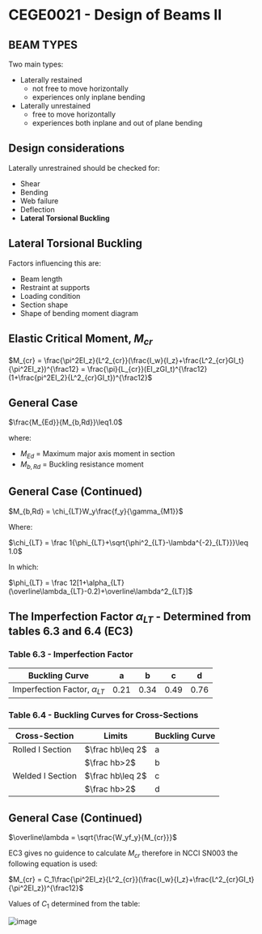 # CEGE0021 - Design of Beams II

## BEAM TYPES
Two main types:
- Laterally restained
    - not free to move horizontally
    - experiences only inplane bending
- Laterally unrestained
    - free to move horizontally
    - experiences both inplane and out of plane bending

## Design considerations
Laterally unrestrained should be checked for:
- Shear
- Bending
- Web failure
- Deflection
- **Lateral Torsional Buckling**

## Lateral Torsional Buckling
Factors influencing this are:
- Beam length
- Restraint at supports
- Loading condition
- Section shape
- Shape of bending moment diagram

## Elastic Critical Moment, $M_{cr}$
$M_{cr} = \frac{\pi^2EI_z}{L^2_{cr}}(\frac{I_w}{I_z}+\frac{L^2_{cr}GI_t}{\pi^2EI_z})^{\frac12} = \frac{\pi}{L_{cr}}(EI_zGI_t)^{\frac12}(1+\frac{pi^2EI_2}{L^2_{cr}GI_t})^{\frac12}$

## General Case
$\frac{M_{Ed}}{M_{b,Rd}}\leq1.0$

where:
- $M_{Ed}$ = Maximum major axis moment in section
- $M_{b,Rd}$ = Buckling resistance moment

## General Case (Continued)
$M_{b,Rd} = \chi_{LT}W_y\frac{f_y}{\gamma_{M1}}$

Where:

$\chi_{LT} = \frac 1{\phi_{LT}+\sqrt{\phi^2_{LT}-\lambda^{-2}_{LT}}}\leq 1.0$

In which:

$\phi_{LT} = \frac 12[1+\alpha_{LT}(\overline\lambda_{LT}-0.2)+\overline\lambda^2_{LT}]$

## The Imperfection Factor $\alpha_{LT}$ - Determined from tables 6.3 and 6.4 (EC3)
### Table 6.3 - Imperfection Factor
|Buckling Curve|a|b|c|d|
|--------------|--|--|--|--|
|Imperfection Factor, $\alpha_{LT}$|0.21|0.34|0.49|0.76|

### Table 6.4 - Buckling Curves for Cross-Sections
|Cross-Section|Limits|Buckling Curve|
|-------------|------|------|
|Rolled I Section|$\frac hb\leq 2$|a|
||$\frac hb>2$|b|
|Welded I Section|$\frac hb\leq 2$|c|
||$\frac hb>2$|d|

## General Case (Continued)
$\overline\lambda = \sqrt{\frac{W_yf_y}{M_{cr}}}$

EC3 gives no guidence to calculate $M_{cr}$ therefore in NCCI SN003 the following equation is used:

$M_{cr} = C_1\frac{\pi^2EI_z}{L^2_{cr}}(\frac{I_w}{I_z}+\frac{L^2_{cr}GI_t}{\pi^2EI_z})^{\frac12}$

Values of $C_1$ determined from the table:

![image](files://C:/Users/MarleyBradbury/lecture_images/cege0021/lecture_6/C1_table.png)